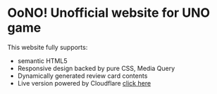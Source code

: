 # OoNO! Unofficial website for UNO game
This website fully supports: 
* semantic HTML5
* Responsive design backed by pure CSS, Media Query
* Dynamically generated review card contents
* Live version powered by Cloudflare [click here](https://oono.pages.dev/)

